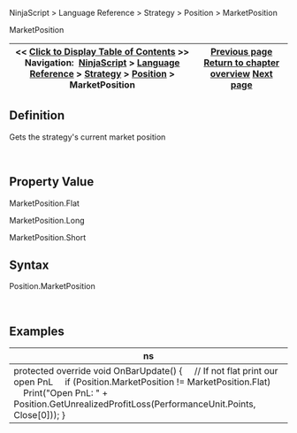 ﻿


NinjaScript \> Language Reference \> Strategy \> Position \> MarketPosition






















MarketPosition







| \<\< [Click to Display Table of Contents](position_marketposition.md) \>\> **Navigation:**     [NinjaScript](ninjascript-1.md) \> [Language Reference](language_reference_wip-1.md) \> [Strategy](strategy-1.md) \> [Position](position-1.md) \> MarketPosition | [Previous page](position_instrument-1.md) [Return to chapter overview](position-1.md) [Next page](position_quantity-1.md) |
| --- | --- |











## Definition


Gets the strategy's current market position


 


## Property Value


MarketPosition.Flat


MarketPosition.Long


MarketPosition.Short


## 


## Syntax


Position.MarketPosition  

 


## 


## Examples




| ns |
| --- |
| protected override void OnBarUpdate() {       // If not flat print our open PnL      if (Position.MarketPosition !\= MarketPosition.Flat)           Print("Open PnL: " \+ Position.GetUnrealizedProfitLoss(PerformanceUnit.Points, Close\[0])); } |









